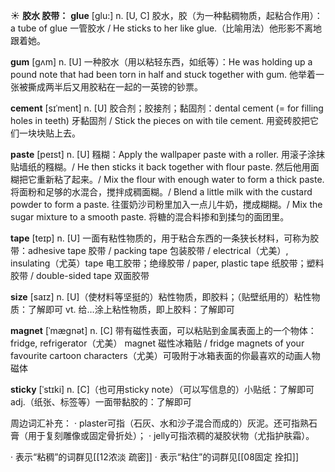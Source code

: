 ☀ <span class="category">**胶水 胶带：**</span>
<span class="vocabulary">**glue**</span> [ɡlu:] 
<span class="definition">n. [U, C] 胶水，胶（为一种黏稠物质，起粘合作用）：</span>a tube of glue 一管胶水 / He sticks to her like glue.（比喻用法）他形影不离地跟着她。
           
<span class="vocabulary">**gum**</span> [gʌm]
<span class="definition">n. [U] 一种胶水（用以粘轻东西，如纸等）：</span>He was holding up a pound note that had been torn in half and stuck together with gum. 他举着一张被撕成两半后又用胶粘在一起的一英镑的钞票。
 
<span class="vocabulary">**cement**</span> [sɪˈment]
<span class="definition">n. [U] 胶合剂；胶接剂；黏固剂：</span>dental cement (= for filling holes in teeth) 牙黏固剂 / Stick the pieces on with tile cement. 用瓷砖胶把它们一块块贴上去。

<span class="vocabulary">**paste**</span> [peɪst]
<span class="definition">n. [U] 糨糊：</span>Apply the wallpaper paste with a roller. 用滚子涂抹贴墙纸的糨糊。/ He then sticks it back together with flour paste. 然后他用面糊把它重新粘了起来。/ Mix the flour with enough water to form a thick paste. 将面粉和足够的水混合，搅拌成稠面糊。/ Blend a little milk with the custard powder to form a paste. 往蛋奶沙司粉里加入一点儿牛奶，搅成糊糊。/ Mix the sugar mixture to a smooth paste. 将糖的混合料掺和到揉匀的面团里。
 
<span class="vocabulary">**tape**</span> [teɪp] 
<span class="definition">n. [U] 一面有粘性物质的，用于粘合东西的一条狭长材料，可称为胶带：</span>adhesive tape 胶带 / packing tape 包装胶带 / electrical（尤美）, insulating（尤英）tape 电工胶带；绝缘胶带 / paper, plastic tape 纸胶带；塑料胶带 / double-sided tape 双面胶带

<span class="vocabulary">**size**</span> [saɪz] 
<span class="definition">n. [U]（使材料等坚挺的）粘性物质，即胶料；（贴壁纸用的）粘性物质：</span>了解即可 <span class="definition">vt. 给…涂上粘性物质，即上胶料：</span>了解即可
           
<span class="vocabulary">**magnet**</span> [ˈmægnət]
<span class="definition">n. [C] 带有磁性表面，可以粘贴到金属表面上的一个物体：</span>fridge, refrigerator（尤美） magnet 磁性冰箱贴 / fridge magnets of your favourite cartoon characters（尤美）可吸附于冰箱表面的你最喜欢的动画人物磁体
           
<span class="vocabulary">**sticky**</span> [ˈstɪki]
<span class="definition">n. [C]（也可用sticky note）（可以写信息的）小贴纸：</span>了解即可 <span class="definition">adj.（纸张、标签等）一面带黏胶的：</span>了解即可

周边词汇补充：
· plaster可指（石灰、水和沙子混合而成的）灰泥。还可指熟石膏（用于复刻雕像或固定骨折处）；
· jelly可指浓稠的凝胶状物（尤指护肤霜）。

· 表示“粘稠”的词群见[[12浓淡 疏密]]
· 表示“粘住”的词群见[[08固定 拴扣]]